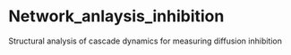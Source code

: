 # Network_anlaysis_inhibition
Structural analysis of cascade dynamics for measuring diffusion inhibition

